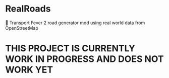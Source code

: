 # RealRoads
🚊 Transport Fever 2 road generator mod using real world data from OpenStreetMap

# THIS PROJECT IS CURRENTLY WORK IN PROGRESS AND DOES NOT WORK YET
